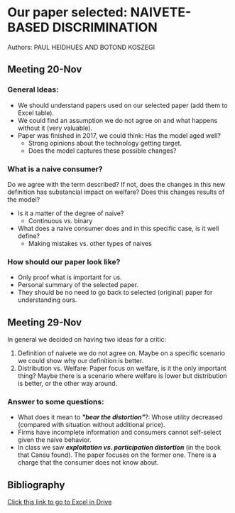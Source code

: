 # Our paper selected: NAIVETE-BASED DISCRIMINATION
Authors: PAUL HEIDHUES AND BOTOND KOSZEGI

## Meeting 20-Nov
### General Ideas:
- We should understand papers used on our selected paper (add them to Excel table).
- We could find an assumption we do not agree on and what happens without it (very valuable).
- Paper was finished in 2017, we could think: Has the model aged well?
    - Strong opinions about the technology getting target.
    - Does the model captures these possible changes?

### What is a naive consumer?
Do we agree with the term described? If not, does the changes in this new definition has substancial impact on welfare? Does this changes results of the model?

- Is it a matter of the degree of naive?
    - Continuous vs. binary
- What does a naive consumer does and in this specific case, is it well define?
    - Making mistakes vs. other types of naives

### How should our paper look like?
- Only proof what is important for us.
- Personal summary of the selected paper.
- They should be no need to go back to selected (original) paper for understanding ours.

## Meeting 29-Nov
In general we decided on having two ideas for a critic:
1. Definition of naivete we do not agree on. Maybe on a specific scenario we could show why our definition is better.
2. Distribution vs. Welfare: Paper focus on welfare, is it the only important thing? Maybe there is a scenario where welfare is lower but distribution is better, or the other way around.

### Answer to some questions:
- What does it mean to ***"bear the distortion"***?: Whose utility decreased (compared with situation without additional price).
- Firms have incomplete information and consumers cannot self-select given the naive behavior.
- In class we saw ***exploitation vs. participation distortion*** (in the book that Cansu found). The paper focuses on the former one. There is a charge that the consumer does not know about.

## Bibliography
[Click this link to go to Excel in Drive](https://docs.google.com/spreadsheets/d/1aOPF5Z8mdjEfkKPVr64yR9FskIipkz3Kin_ZPNALHds/edit?usp=sharing)
